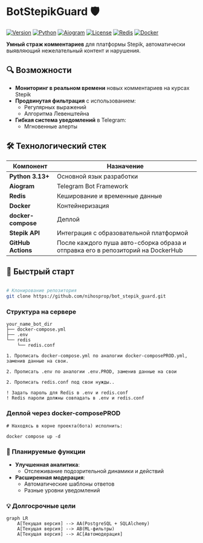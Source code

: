 # BotStepikGuard 🛡️

[![Version](https://img.shields.io/badge/version-v1.0-blue)](https://github.com/nihosprop/bot_stepik_guard.git)
[![Python](https://img.shields.io/badge/Python-3.13.1-green)](https://www.python.org/)
[![Aiogram](https://img.shields.io/badge/Aiogram-3.21-brightgreen)](https://docs.aiogram.dev/)
[![License](https://img.shields.io/badge/License-MIT-yellow.svg)](https://opensource.org/licenses/MIT)
[![Redis](https://img.shields.io/badge/Redis-7-red)](https://redis.io/)
[![Docker](https://img.shields.io/badge/Docker-20.10%2B-blue)](https://www.docker.com/)

**Умный страж комментариев** для платформы Stepik, автоматически выявляющий нежелательный контент и нарушения.

## 🔍 Возможности

- **Мониторинг в реальном времени** новых комментариев на курсах Stepik
- **Продвинутая фильтрация** с использованием:
  - Регулярных выражений
  - Алгоритма Левенштейна
- **Гибкая система уведомлений** в Telegram:
  - Мгновенные алерты

## 🛠 Технологический стек

| Компонент          | Назначение                                                                      |
|--------------------|---------------------------------------------------------------------------------|
| **Python 3.13+**   | Основной язык разработки                                                        |
| **Aiogram**        | Telegram Bot Framework                                                          |
| **Redis**          | Кеширование и временные данные                                                  |
| **Docker**         | Контейнеризация                                                                 |
| **docker-compose** | Деплой                                                                          |
| **Stepik API**     | Интеграция с образовательной платформой                                         |
| **GitHub Actions** | После каждого пуша авто-сборка образа и отправка его в репозиторий на DockerHub |

## 🚀 Быстрый старт

```bash

# Клонирование репозитория
git clone https://github.com/nihosprop/bot_stepik_guard.git
```

### Структура на сервере
```
your_name_bot_dir
├── docker-compose.yml
├── .env
└── redis
    └── redis.conf

1. Прописать docker-compose.yml по аналогии docker-composePROD.yml,
заменив данные на свои.

2. Прописать .env по аналогии .env.PROD, заменив данные на свои

2. Прописать redis.conf под свои нужды..

! Задать пароль для Redis в .env и redis.conf
! Redis пароли должны совпадать в .env и redis.conf
```
### Деплой через docker-composePROD

```code
# Находясь в корне проекта(бота) исполнить:

docker compose up -d
```

### 📅 Планируемые функции
- **Улучшенная аналитика**:
  - Отслеживание подозрительной динамики и действий
- **Расширенная модерация**:
  - Автоматические шаблоны ответов
  - Разные уровни уведомлений

### 💡 Долгосрочные цели
```mermaid
graph LR
    A[Текущая версия] --> AA(PostgreSQL + SQLAlchemy)
    A[Текущая версия] --> AB(ML-фильтры)
    A[Текущая версия] --> AC[Автомодерация]
```